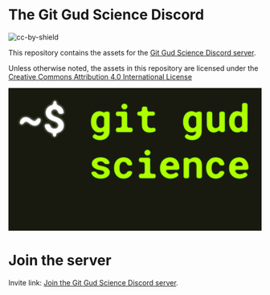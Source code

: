 # The Git Gud Science Discord
![cc-by-shield](https://img.shields.io/badge/License-CC%20BY%204.0-lightgrey.svg)

This repository contains the assets for the [Git Gud Science Discord server](https://discord.gg/8DZmg2g). 

Unless otherwise noted, the assets in this repository are licensed under the [Creative Commons Attribution 4.0 International License](https://creativecommons.org/licenses/by/4.0/)

[![Git Gud Science animated logo](Assets/Logo/Animated/ggs-logo-animated-glow-16-9.gif?raw=true)](https://discord.gg/8DZmg2g)

# Join the server
Invite link: [Join the Git Gud Science Discord server](https://discord.gg/8DZmg2g). 